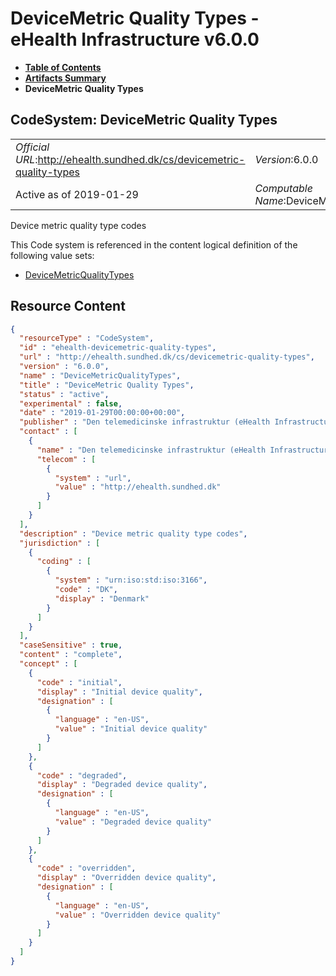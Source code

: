 # DeviceMetric Quality Types - eHealth Infrastructure v6.0.0

* [**Table of Contents**](toc.md)
* [**Artifacts Summary**](artifacts.md)
* **DeviceMetric Quality Types**

## CodeSystem: DeviceMetric Quality Types 

| | |
| :--- | :--- |
| *Official URL*:http://ehealth.sundhed.dk/cs/devicemetric-quality-types | *Version*:6.0.0 |
| Active as of 2019-01-29 | *Computable Name*:DeviceMetricQualityTypes |

 
Device metric quality type codes 

 This Code system is referenced in the content logical definition of the following value sets: 

* [DeviceMetricQualityTypes](ValueSet-ehealth-devicemetric-quality-types.md)



## Resource Content

```json
{
  "resourceType" : "CodeSystem",
  "id" : "ehealth-devicemetric-quality-types",
  "url" : "http://ehealth.sundhed.dk/cs/devicemetric-quality-types",
  "version" : "6.0.0",
  "name" : "DeviceMetricQualityTypes",
  "title" : "DeviceMetric Quality Types",
  "status" : "active",
  "experimental" : false,
  "date" : "2019-01-29T00:00:00+00:00",
  "publisher" : "Den telemedicinske infrastruktur (eHealth Infrastructure)",
  "contact" : [
    {
      "name" : "Den telemedicinske infrastruktur (eHealth Infrastructure)",
      "telecom" : [
        {
          "system" : "url",
          "value" : "http://ehealth.sundhed.dk"
        }
      ]
    }
  ],
  "description" : "Device metric quality type codes",
  "jurisdiction" : [
    {
      "coding" : [
        {
          "system" : "urn:iso:std:iso:3166",
          "code" : "DK",
          "display" : "Denmark"
        }
      ]
    }
  ],
  "caseSensitive" : true,
  "content" : "complete",
  "concept" : [
    {
      "code" : "initial",
      "display" : "Initial device quality",
      "designation" : [
        {
          "language" : "en-US",
          "value" : "Initial device quality"
        }
      ]
    },
    {
      "code" : "degraded",
      "display" : "Degraded device quality",
      "designation" : [
        {
          "language" : "en-US",
          "value" : "Degraded device quality"
        }
      ]
    },
    {
      "code" : "overridden",
      "display" : "Overridden device quality",
      "designation" : [
        {
          "language" : "en-US",
          "value" : "Overridden device quality"
        }
      ]
    }
  ]
}

```
